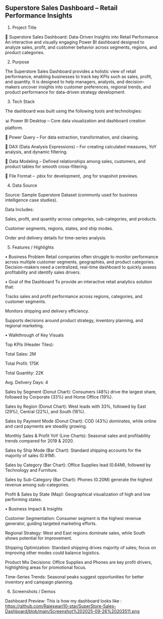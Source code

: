 
## Superstore Sales Dashboard – Retail Performance Insights
1. Project Title 

🛒 Superstore Sales Dashboard: Data-Driven Insights into Retail Performance
An interactive and visually engaging Power BI dashboard designed to analyze sales, profit, and customer behavior across segments, regions, and product categories.

2. Purpose

The Superstore Sales Dashboard provides a holistic view of retail performance, enabling businesses to track key KPIs such as sales, profit, and quantity. It is designed to help managers, analysts, and decision-makers uncover insights into customer preferences, regional trends, and product performance for data-driven strategy development.

3. Tech Stack

The dashboard was built using the following tools and technologies:

📊 Power BI Desktop – Core data visualization and dashboard creation platform.

📂 Power Query – For data extraction, transformation, and cleaning.

🧠 DAX (Data Analysis Expressions) – For creating calculated measures, YoY analysis, and dynamic filtering.

📝 Data Modeling – Defined relationships among sales, customers, and product tables for smooth cross-filtering.

📁 File Format – .pbix for development, .png for snapshot previews.

4. Data Source

Source: Sample Superstore Dataset (commonly used for business intelligence case studies).

Data Includes:

Sales, profit, and quantity across categories, sub-categories, and products.

Customer segments, regions, states, and ship modes.

Order and delivery details for time-series analysis.

5. Features / Highlights

• Business Problem
Retail companies often struggle to monitor performance across multiple customer segments, geographies, and product categories. Decision-makers need a centralized, real-time dashboard to quickly assess profitability and identify sales drivers.

• Goal of the Dashboard
To provide an interactive retail analytics solution that:

Tracks sales and profit performance across regions, categories, and customer segments.

Monitors shipping and delivery efficiency.

Supports decisions around product strategy, inventory planning, and regional marketing.

• Walkthrough of Key Visuals

Top KPIs (Header Tiles):

Total Sales: 2M

Total Profit: 175K

Total Quantity: 22K

Avg. Delivery Days: 4

Sales by Segment (Donut Chart): Consumers (48%) drive the largest share, followed by Corporate (33%) and Home Office (19%).

Sales by Region (Donut Chart): West leads with 33%, followed by East (29%), Central (22%), and South (16%).

Sales by Payment Mode (Donut Chart): COD (43%) dominates, while online and card payments are steadily growing.

Monthly Sales & Profit YoY (Line Charts): Seasonal sales and profitability trends compared for 2019 & 2020.

Sales by Ship Mode (Bar Chart): Standard shipping accounts for the majority of sales (0.91M).

Sales by Category (Bar Chart): Office Supplies lead (0.64M), followed by Technology and Furniture.

Sales by Sub-Category (Bar Chart): Phones (0.20M) generate the highest revenue among sub-categories.

Profit & Sales by State (Map): Geographical visualization of high and low performing states.

• Business Impact & Insights

Customer Segmentation: Consumer segment is the highest revenue generator, guiding targeted marketing efforts.

Regional Strategy: West and East regions dominate sales, while South shows potential for improvement.

Shipping Optimization: Standard shipping drives majority of sales; focus on improving other modes could balance logistics.

Product Mix Decisions: Office Supplies and Phones are key profit drivers, highlighting areas for promotional focus.

Time-Series Trends: Seasonal peaks suggest opportunities for better inventory and campaign planning.

6. Screenshots / Demos

Dashboard Preview: 
This is how my dashboard looks like : https://github.com/Rajeswari10-star/SuperStore-Sales-Dashboard/blob/main/Screenshot%202025-09-26%20203511.png
